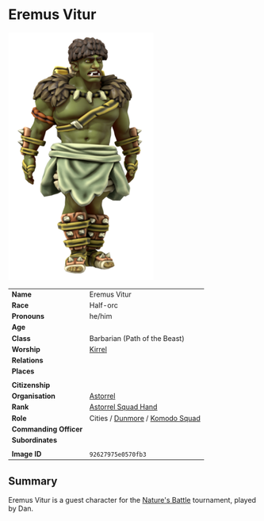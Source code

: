 # Eremus Vitur

<img src="https://raw.githubusercontent.com/jesskelsall/astarus-images/main/people/portraits/92627975e0570fb3.png" height="500" />

|||
| --- | --- |
| **Name** | Eremus Vitur | character.3
| **Race** | Half-orc |
| **Pronouns** | he/him |
| **Age** | |
| **Class** | Barbarian (Path of the Beast) |
| **Worship** | [Kirrel](../gods/deities/kirrel.md) |
| **Relations** | |
| **Places** | |
|||
| **Citizenship** | |
| **Organisation** | [Astorrel](../organisations/astorrel/astorrel.md) |
| **Rank** | [Astorrel Squad Hand](../organisations/astorrel/ranks/astorrel-squad-hand.md) |
| **Role** | Cities / [Dunmore](../places/cities/dunmore.md) / [Komodo Squad](../organisations/astorrel/squads/komodo-squad.md) |
| **Commanding Officer** | |
| **Subordinates** | |
|||
| **Image ID** | `92627975e0570fb3` |

## Summary

Eremus Vitur is a guest character for the [Nature's Battle](../storylines/natures-battle.md) tournament, played by Dan.
